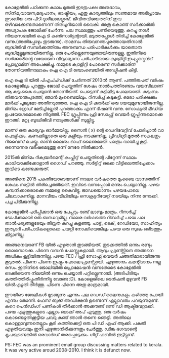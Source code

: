  
  

കോളേജിൽ പഠിക്കുന്ന കാലം മുതൽ ഇടതുപക്ഷ അനുഭാവം, സിനിമ,വായന,മദ്യപാനം, രാഷ്ട്രീയം, ഏതു കാര്യത്തിലും സ്വന്തമായ അഭിപ്രായം തുടങ്ങിയ ഒരു പിടി  ദുശീലങ്ങളുണ്ട്. ജീവിതവിജയത്തിന് ഇവ ഒഴിവാക്കേണ്ടതാണെന്ന് തിരിച്ചറിയാൻ വൈകി.  അതു കൊണ്ട് സർക്കാരിൽ അധ്യാപക ജോലിക്ക് ചേർന്നു.  പല സ്ഥലത്തും പണിയെടുത്തു. കുറച്ചു നാൾ നിയമസഭയിൽ ഐ ടി കൺസൾട്ടന്റായി. മടുത്തപ്പോൾ തിരിച്ച് കോളേജിൽ വന്നു.(അതിപ്പോഴും തുടരുന്നു). താമസം തിരുവനന്തപുരത്തായതിനാൽ ബുദ്ധിജീവി സമ്പർക്കത്തിനും അനുബന്ധ പരിപാടികൾക്കും യാതൊരു ബുദ്ധിമുട്ടുമുണ്ടായിരുന്നില്ല. ഒരു പേരില്ലെന്നേയുണ്ടായിരുന്നുള്ളു.  ഇതിനിടെ സർക്കാരിന്റെ വയോജന വിദ്യാഭ്യാസ പരിപാടിയായ ക്വാളിറ്റി ഇംപ്രൂവ്മെൻറ് പ്രോഗ്രാമിന് അപേക്ഷിച്ചു. നമ്മുടെ ക്വാളിറ്റി പോരെന്ന് സർക്കാരിന് തോന്നിയതിനാലാകും ഐ ഐ ടി ബോംബെയിൽ അഡ്മിഷൻ കിട്ടി.

ഐ ഐ ടി യിൽ പിഎച്ച്ഡിക്ക് ചേർന്നത് 2010ൽ ആണ്. പത്തിരുപത് വർഷം കോളേജിലും പുറത്തും ജോലി ചെയ്തതിന് ശേഷം നാൽപത്തിരണ്ടാം വയസിലാണ് ആ കടുംകൈ ചെയ്യാൻ തോന്നിയത്.  പെട്ടെന്ന് കുട്ടിലിട്ട പോലയായി. കുടുംബം തിരുവനന്തപുരത്ത്, ഞാൻ മുംബൈയിലും. റിസർച്ച് കടുകട്ടി. ഒരോ പരീക്ഷക്കും മാർക്ക് പൂജ്യമോ അതിനടുത്തോ. ഐ ഐ ടി ക്കാർക്ക് ഒരു ദയയുമുണ്ടായിരുന്നില്ല. മിനിമം ഗ്രേഡ് മേടിച്ചില്ലേൽ പുറത്താക്കും എന്ന് ഭീഷണി വന്നു. സോഷ്യൽ മീഡിയ ഉപയോഗമൊക്കെ നിറുത്തി. FEC ഗ്രൂപ്പിന്നും ഫ്രി സോഫ്റ്റ് വെയർ ഗ്രൂപ്പിന്നുമൊക്കെ ഇറങ്ങി. മറ്റു ബുദ്ധിജീവി നാട്യങ്ങൾക്ക് സുല്ലിട്ടു.

മാത്സ് ഒരു കാര്യവും ഓർമ്മയില്ല. സൈൻ ( x) ന്റെ ഡെറിവേറ്റീവ് ചോദിച്ചാൽ വാ പൊളിക്കും.  കണക്കില്ലാതെ ഒരു കളിയും നടക്കുന്നില്ല.  പ്രീഡിഗ്രി മുതൽ സകലതും റിവൈസ് ചെയ്തു. ഓൺ ലൈനും ഓഫ് ലൈനുമായി പലതും വായിച്ചു കൂട്ടി. ഒന്നൊന്നര വർഷമെടുത്തു ഒന്ന് നേരേ നിൽക്കാൻ. 

 2015ൽ മിനിമം റിക്വയർമെന്റ് കംപ്ലീറ്റ് ചെയ്തതിന്റെ പിറ്റേന്ന് സ്ഥലം കാലിയാക്കിക്കോളാൻ ഗൈഡ് പറഞ്ഞു. സർട്ടിറ്റ് ഒക്കെ വീട്ടിലെത്തിച്ചേക്കാം ഇവിടെ കണ്ടേക്കരുത്.

 അങ്ങിനെ 2015 പകുതിയോടെയാണ് നാലര വർഷത്തെ മുംബൈ വാസത്തിന് ശേഷം നാട്ടിൽ തിരിച്ചെത്തിയത്. ഇവിടെ വന്നപ്പോൾ ഒന്നും ചെയ്യാനില്ല. പഴയ കമ്പനിക്കാരൊക്കെ നമ്മളെ കൈവിട്ടു. ജാഡയൊന്നും പഴയപോലെ ചിലവാകുന്നില്ല. മാനവീയം വീഥിയിലും സെക്രട്ടറിയേറ്റ് നടയിലും നിന്നു നോക്കി. പച്ച പിടിക്കുന്നില്ല.

 കോളേജിൻ പഠിപ്പിക്കാൻ ഒരു പേപ്പറും രണ്ട് ലാബും മാത്രം. റിസർച്ച് ടോപിക്കുമായി ഒരു ബന്ധവുമില്ല.  നാലര വർഷത്തെ റിസർച്ച് പഴയ പല താൽപര്യങ്ങളുടേയും തീവ്രത കുറച്ചു കളഞ്ഞു. പാട്ട്, ടെക്, റേഡിയോ, സാഹിത്യം ഇത്യാദി പരിപാടികളൊക്കെ പയറ്റി നോക്കിയെങ്കിലും പഴയ ഒരു സുഖം ഒരിടത്തും കിട്ടാനില്ല.

 അങ്ങനെയാണ് FB യിൽ എഴുതാൻ തുടങ്ങിയത്. തുടക്കത്തിൽ ഒന്നും രണ്ടും ലൈനൊക്കെ.  പിന്നെ വമ്പൻ പോസ്റ്റുകളായി. ആദ്യം ഫ്രണ്ട്സിനെ അങ്ങനെ അധികം കൂട്ടിയിരുന്നില്ല. പഴയ FEC / ഫ്രീ സോഫ്റ്റ് വെയർ ചങ്ങതിമാരായിരുന്നു കൂടുതൽ. പിന്നെ പിന്നെ ഇഷ്ടം പോലെ ഫ്രണ്ട്സായി. എഴുതാനും കമന്റിടാനും നല്ല രസം. ഇതിനിടെ ജോലിയിൽ പ്രൊമോഷൻ വന്നതോടെ കോളേജിൽ  ടെക്കിയെന്ന നിലയിൽ ഒന്നും ചെയ്യാൻ പറ്റില്ലെന്നായി. (അടിപിടിയും കുത്തിത്തിരിപ്പുംതീർന്നിട്ടു വേണ്ടേ :D).  കോളെജിലെ ടെൻഷൻ മുഴുവൻ FB യിൽഎഴുതി തീർത്തു. പിന്നെ പിന്നെ അതു മാത്രമായി.

 ഈയിടെ ജോലികൾ മുടങ്ങുന്നു എന്നും പല ഡെഡ് ലൈനുകളും കഴിഞ്ഞു പോയി എന്നും തോന്നി. ഫേസ് ബുക്ക് അഡിക്ഷൻ ഉണ്ടെന്ന് എല്ലാവരും പറയുന്നുമുണ്ട്. കുറെ പെൻഡിംഗ് പണികൾ തീർക്കാൻ അക്കൗണ്ട് ഒന്ന് ഡി ആക്ടിവേറ്റാക്കി. പഴയ എഴുത്തുകളുടെ എല്ലാം ബാക്ക് അപ് എടുത്തു. ഒരു വർഷം കൊണ്ടെഴുതിക്കൂട്ടിയ ചവറു കണ്ട് ഞാൻ തന്നെ ഞെട്ടി. അതിലെ കൊള്ളാവുന്നതെല്ലാം കൂടി കുത്തിക്കെട്ടി ഒരു പി ഡി എഫ് ആക്കി. പകുതി എഴുതിയവയും ഇനി എഴുതാനിരിക്കുന്നതും ചേർത്തു. ഡിങ്ക ഭഗവാന്റെ കൃപയുണ്ടെങ്കിൽ ഒരവാർഡ് തരപ്പെട്ടേക്കും. ഗിറ്റ് ഹബിൽ ഇട്ടിട്ടുണ്ട്.  


PS: FEC was an prominent email group discussing matters related to kerala. It was very active aroud 2008-2010. I think it is defunct now.

